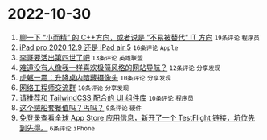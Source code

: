 # 2022-10-30

1. [聊一下 “小而精” 的 C++方向，或者说是 ”不易被替代“ IT 方向](https://www.v2ex.com/t/891097) `19条评论` `程序员`
1. [iPad pro 2020 12.9 还是 iPad air 5](https://www.v2ex.com/t/891082) `16条评论` `Apple`
1. [李哥要活出第四世了吧](https://www.v2ex.com/t/891089) `13条评论` `英雄联盟`
1. [难道没有人像我一样喜欢极简风格的网站导航？](https://www.v2ex.com/t/891086) `12条评论` `分享发现`
1. [虎躯一震：升降桌内暗藏摄像头](https://www.v2ex.com/t/891101) `10条评论` `分享发现`
1. [网络工程师交流群](https://www.v2ex.com/t/891098) `10条评论` `分享发现`
1. [请推荐和 TailwindCSS 配合的 UI 组件库](https://www.v2ex.com/t/891088) `10条评论` `程序员`
1. [这个贼船套餐值吗？丐吗？](https://www.v2ex.com/t/891091) `9条评论` `硬件`
1. [免登录查看全球 App Store 应用信息，新开了一个 TestFlight 链接，坑位先到先得。](https://www.v2ex.com/t/891093) `6条评论` `iPhone`
